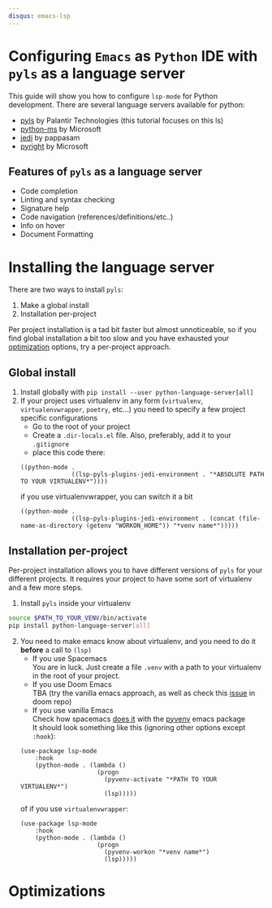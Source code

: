 ```yaml
---
disqus: emacs-lsp
---
```


# Configuring `Emacs` as `Python` IDE with `pyls` as a language server

This guide will show you how to configure `lsp-mode` for Python development.
There are several language servers available for python:
  * [pyls](https://github.com/palantir/python-language-server) by Palantir Technologies (this tutorial focuses on this ls)
  * [python-ms](https://github.com/Microsoft/python-language-server) by Microsoft
  * [jedi](https://github.com/pappasam/jedi-language-server) by pappasam
  * [pyright](https://github.com/microsoft/pyright) by Microsoft

## Features of `pyls` as a language server

* Code completion
* Linting and syntax checking
* Signature help
* Code navigation (references/definitions/etc..)
* Info on hover
* Document Formatting

# Installing the language server

There are two ways to install `pyls`:
1. Make a global install
2. Installation per-project

Per project installation is a tad bit faster but almost unnoticeable, so if you find global installation
a bit too slow and you have exhausted your [optimization](#optimizations) options, try a per-project approach.

## Global install

1. Install globally with `pip install --user python-language-server[all]`
2. If your project uses virtualenv in any form (`virtualenv`, `virtualenvwrapper`, `poetry`, etc...) you need to specify a few project specific configurations
    * Go to the root of your project
    * Create a `.dir-locals.el`  file. Also, preferably, add it to your `.gitignore`
    * place this code there:
    ```elisp
    ((python-mode .
                  ((lsp-pyls-plugins-jedi-environment . "*ABSOLUTE PATH TO YOUR VIRTUALENV*"))))
    ```
    if you use virtualenvwrapper, you can switch it a bit
    ```elisp
    ((python-mode .
                  ((lsp-pyls-plugins-jedi-environment . (concat (file-name-as-directory (getenv "WORKON_HOME")) "*venv name*")))))
    ```

## Installation per-project

Per-project installation allows you to have different versions of `pyls` for your different projects.
It requires your project to have some sort of virtualenv and a few more steps.

1. Install `pyls` inside your virtualenv
```bash
source $PATH_TO_YOUR_VENV/bin/activate
pip install python-language-server[all]
```
2. You need to make emacs know about virtualenv, and you need to do it **before** a call to `(lsp)`
    * If you use Spacemacs \
    You are in luck. Just create a file `.venv` with a path to your virtualenv in the root of your project.
    * If you use Doom Emacs \
    TBA (try the vanilla emacs approach, as well as check this [issue](https://github.com/hlissner/doom-emacs/issues/1666) in doom repo)
    * If you use vanilla Emacs \
    Check how spacemacs [does it](https://github.com/syl20bnr/spacemacs/blob/a9fc0d5fcc46aaef95aef99de3097fd79f0e3d26/layers/%2Blang/python/funcs.el#L225) with the [pyvenv](https://github.com/jorgenschaefer/pyvenv) emacs package \
    It should look something like this (ignoring other options except `:hook`):
    ```elisp
    (use-package lsp-mode
        :hook
        (python-mode . (lambda ()
                         (progn
                           (pyvenv-activate "*PATH TO YOUR VIRTUALENV*")
                           (lsp)))))
    ```
    of if you use `virtualenvwrapper`:
    ```elisp
    (use-package lsp-mode
        :hook
        (python-mode . (lambda ()
                         (progn
                           (pyvenv-workon "*venv name*")
                           (lsp)))))
    ```


# Optimizations
